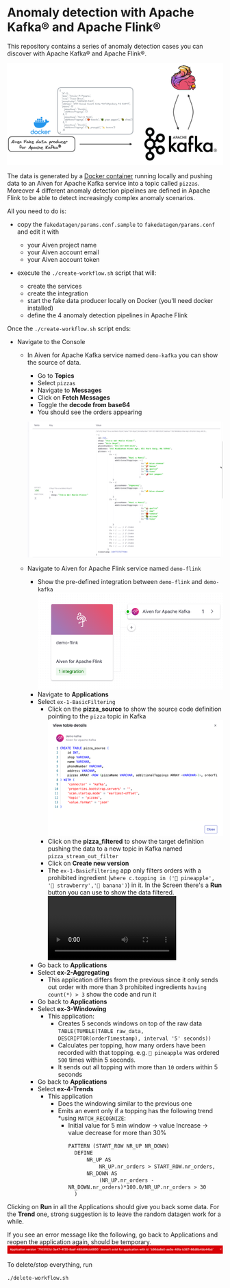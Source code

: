# Anomaly detection with Apache Kafka® and Apache Flink®

This repository contains a series of anomaly detection cases you can discover with Apache Kafka® and Apache Flink®.

![Overall flow from Docker to Kafka and then Flink doing the anomaly detection](img/overall-flow.png)

The data is generated by a [Docker container](https://github.com/Aiven-Labs/fake-data-producer-for-apache-kafka-docker) running locally and pushing data to an Aiven for Apache Kafka service into a topic called `pizzas`. Moreover 4 different anomaly detection pipelines are defined in Apache Flink to be able to detect increasingly complex anomaly scenarios.

All you need to do is:
* copy the `fakedatagen/params.conf.sample` to `fakedatagen/params.conf` and edit it with
    * your Aiven project name
    * your Aiven account email
    * your Aiven account token

* execute the `./create-workflow.sh` script that will:
    * create the services
    * create the integration
    * start the fake data producer locally on Docker (you'll need docker installed)
    * define the 4 anomaly detection pipelines in Apache Flink

Once the `./create-workflow.sh` script ends:

* Navigate to the Console
    * In Aiven for Apache Kafka service named `demo-kafka` you can show the source of data.
        * Go to **Topics**
        * Select `pizzas`
        * Navigate to **Messages**
        * Click on **Fetch Messages**
        * Toggle the **decode from base64**
        * You should see the orders appearing

        ![Messages appearing](img/messages.png)
    
    * Navigate to Aiven for Apache Flink service named `demo-flink`
        * Show the pre-defined integration between `demo-flink` and `demo-kafka`
          ![Integration](img/integration.png)
        * Navigate to **Applications**
        * Select `ex-1-BasicFiltering`
            * Click on the **pizza_source** to show the source code definition pointing to the `pizza` topic in Kafka
            ![Source](/img/source.png)
            * Click on the **pizza_filtered** to show the target definition pushing the data to a new topic in Kafka named `pizza_stream_out_filter`
            * Click on **Create new version**
            * The `ex-1-BasicFiltering` app only filters orders with a prohibited ingredient (`where c.topping in ('🍍 pineapple', '🍓 strawberry','🍌 banana')`) in it. In the Screen there's a **Run** button you can use to show the data filtered. 
            ![Basic Filtering](img/basic_filtering.mp4)
        * Go back to **Applications**
        * Select **ex-2-Aggregating** 
            * This application differs from the previous since it only sends out order with more than 3 prohibited ingredients `having count(*) > 3` show the code and run it
        * Go back to **Applications**
        * Select **ex-3-Windowing** 
            * This application:
                * Creates 5 seconds windows on top of the raw data `TABLE(TUMBLE(TABLE raw_data, DESCRIPTOR(orderTimestamp), interval '5' seconds))`
                * Calculates per topping, how many orders have been recorded with that topping. e.g. `🍍 pineapple` was ordered `500` times within 5 seconds. 
                * It sends out all topping with more than `10` orders within 5 seconds
        * Go back to **Applications**
        * Select **ex-4-Trends**
            * This application
                * Does the windowing similar to the previous one
                * Emits an event only if a topping has the following trend *using `MATCH_RECOGNIZE`:
                    * Initial value for 5 min window -> value Increase -> value decrease for more than 30%
                      ```
                      PATTERN (START_ROW NR_UP NR_DOWN)
                        DEFINE
                            NR_UP AS
                                NR_UP.nr_orders > START_ROW.nr_orders,
                            NR_DOWN AS
                                (NR_UP.nr_orders - NR_DOWN.nr_orders)*100.0/NR_UP.nr_orders > 30
                        )
                       ```

Clicking on **Run** in all the Applications should give you back some data. For the **Trend** one, strong suggestion is to leave the random datagen work for a while.

If you see an error message like the following, go back to Applications and reopen the application again, should be temporary.
![error](img/error.png)

To delete/stop everything, run

```
./delete-workflow.sh
```